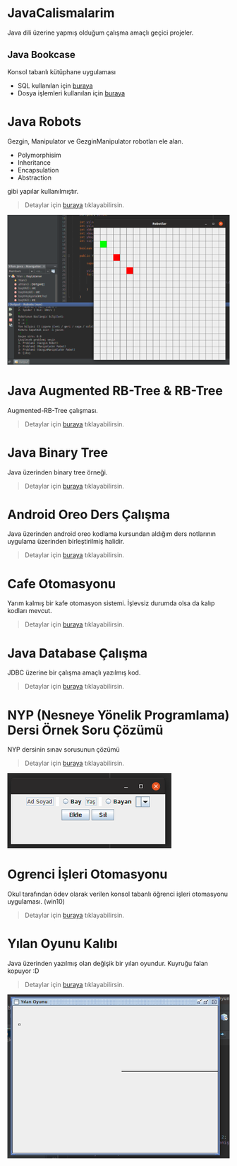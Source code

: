 # JavaCalismalarim
Java dili üzerine yapmış olduğum çalışma amaçlı geçici projeler.

## Java Bookcase
Konsol tabanlı kütüphane uygulaması

* SQL kullanılan için [buraya](NetBeans-Projects/Bookcase-SQL/) 
* Dosya işlemleri kullanılan için [buraya](NetBeans-Projects/Bookcase-FileOp/) 

# Java Robots

Gezgin, Manipulator ve GezginManipulator robotları ele alan. 

- Polymorphisim
- Inheritance
- Encapsulation
- Abstraction

gibi yapılar kullanılmıştır.

> Detaylar için [buraya](NetBeans-Projects/Robots/) tıklayabilirsin.


![robots](.kaynaklar/robots.png)

# Java Augmented RB-Tree & RB-Tree 

Augmented-RB-Tree çalışması.

> Detaylar için [buraya](Stand-Alone-Projects/RBTreeAugmentedTree/) tıklayabilirsin.

# Java Binary Tree

Java üzerinden binary tree örneği.

> Detaylar için [buraya](Stand-Alone-Projects/JavaBinaryTree/) tıklayabilirsin.

# Android Oreo Ders Çalışma

Java üzerinden android oreo kodlama kursundan aldığım ders notlarının uygulama üzerinden birleştirilmiş halidir.

> Detaylar için [buraya](Android-Projects/AndroidOreoDers/) tıklayabilirsin.

# Cafe Otomasyonu

Yarım kalmış bir kafe otomasyon sistemi. İşlevsiz durumda olsa da kalıp kodları mevcut.

> Detaylar için [buraya](NetBeans-Projects/CafeOtomasyonu/) tıklayabilirsin.

# Java Database Çalışma

JDBC üzerine bir çalışma amaçlı yazılmış kod.

> Detaylar için [buraya](NetBeans-Projects/JavaDbCalisma/) tıklayabilirsin.

# NYP (Nesneye Yönelik Programlama) Dersi Örnek Soru Çözümü

NYP dersinin sınav sorusunun çözümü

> Detaylar için [buraya](NetBeans-Projects/NYPfinal/) tıklayabilirsin.

![robots](.kaynaklar/nyp-final.png)

# Ogrenci İşleri Otomasyonu

Okul tarafından ödev olarak verilen konsol tabanlı öğrenci işleri otomasyonu uygulaması. (win10)

> Detaylar için [buraya](NetBeans-Projects/OgrenciOtomasyonu/) tıklayabilirsin.

# Yılan Oyunu Kalıbı

Java üzerinden yazılmış olan değişik bir yılan oyundur. Kuyruğu falan kopuyor :D

> Detaylar için [buraya](NetBeans-Projects/YilanOyunuKalibi/) tıklayabilirsin.

![yilankalibi](.kaynaklar/basic-snake-template.png)

